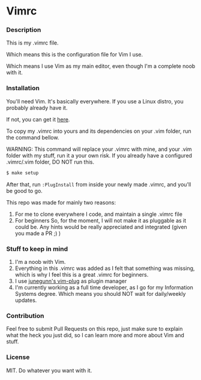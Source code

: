 # Vimrc

### Description

This is my .vimrc file. 

Which means this is the configuration file for Vim I use. 

Which means I use Vim as my main editor, even though I'm a complete noob with it.

### Installation

You'll need Vim. It's basically everywhere. If you use a Linux distro, you probably already have it. 

If not, you can get it [here](http://www.vim.org/download.php).

To copy my .vimrc into yours and its dependencies on your .vim folder, run the command bellow.

WARNING: This command will replace your .vimrc with mine, and your .vim folder with my stuff, run it a your own risk. If you already have a configured .vimrc/.vim folder, DO NOT run this.
```sh
$ make setup
```
After that, run `:PlugInstall` from inside your newly made .vimrc, and you'll be good to go.

This repo was made for mainly two reasons:
1. For me to clone everywhere I code, and maintain a single .vimrc file
2. For beginners
So, for the moment, I will not make it as pluggable as it could be. Any hints would be really appreciated and integrated (given you made a PR ;) )


### Stuff to keep in mind

1. I'm a noob with Vim. 
2. Everything in this .vimrc was added as I felt that something was missing, which is why I feel this is a great .vimrc for beginners. 
3. I use [junegunn's vim-plug](https://github.com/junegunn/vim-plug) as plugin manager
4. I'm currently working as a full time developer, as I go for my Information Systems degree. Which means you should NOT wait for daily/weekly updates.

### Contribution

Feel free to submit Pull Requests on this repo, just make sure to explain what the heck you just did, so I can learn more and more about Vim and stuff.

### License

MIT. Do whatever you want with it.
